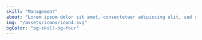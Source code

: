 ```yaml
---
skill: "Management"
about: "Lorem ipsum dolor sit amet, consectetuer adipiscing elit, sed diam euismod volutpat."
img: "/assets/icons/icon4.svg"
bgColor: "bg-skill-bg-four"
---
```

